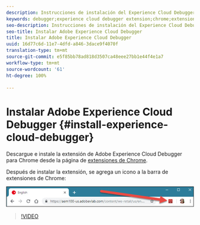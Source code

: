 ```yaml
---
description: Instrucciones de instalación del Experience Cloud Debugger
keywords: debugger;experience cloud debugger extension;chrome;extension;install
seo-description: Instrucciones de instalación del Experience Cloud Debugger
seo-title: Instalar Adobe Experience Cloud Debugger
title: Instalar Adobe Experience Cloud Debugger
uuid: 16d77c6d-11e7-4dfd-a846-3dace9f4070f
translation-type: tm+mt
source-git-commit: e5f85bb78ad818d3507ca48eee27bb1e44f4e1a7
workflow-type: tm+mt
source-wordcount: '61'
ht-degree: 100%

---
```



# Instalar Adobe Experience Cloud Debugger {#install-experience-cloud-debugger}

Descargue e instale la extensión de Adobe Experience Cloud Debugger para Chrome desde la página de [extensiones de Chrome](https://chrome.google.com/webstore/detail/adobe-experience-cloud-de/ocdmogmohccmeicdhlhhgepeaijenapj).

Después de instalar la extensión, se agrega un icono a la barra de extensiones de Chrome:

![](assets/start-icon.jpg)

>[!VIDEO](https://video.tv.adobe.com/v/23114t2/)
